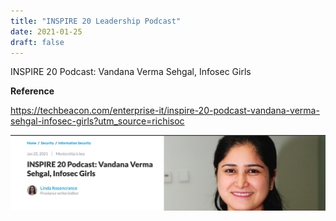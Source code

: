 ```yaml
---
title: "INSPIRE 20 Leadership Podcast"
date: 2021-01-25
draft: false
---
```


INSPIRE 20 Podcast: Vandana Verma Sehgal, Infosec Girls

**Reference**

https://techbeacon.com/enterprise-it/inspire-20-podcast-vandana-verma-sehgal-infosec-girls?utm_source=richisoc

![Tech Beacon](/images/techbeacon.png)